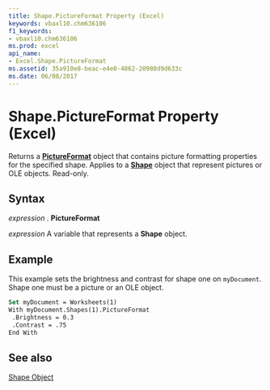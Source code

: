 ```yaml
---
title: Shape.PictureFormat Property (Excel)
keywords: vbaxl10.chm636106
f1_keywords:
- vbaxl10.chm636106
ms.prod: excel
api_name:
- Excel.Shape.PictureFormat
ms.assetid: 35a910e8-beac-e4e0-4862-20980d9d633c
ms.date: 06/08/2017
---
```



# Shape.PictureFormat Property (Excel)

Returns a  **[PictureFormat](Excel.PictureFormat.md)** object that contains picture formatting properties for the specified shape. Applies to a **[Shape](Excel.Shape.md)** object that represent pictures or OLE objects. Read-only.


## Syntax

 _expression_ . **PictureFormat**

 _expression_ A variable that represents a **Shape** object.


## Example

This example sets the brightness and contrast for shape one on  `myDocument`. Shape one must be a picture or an OLE object.


```vb
Set myDocument = Worksheets(1) 
With myDocument.Shapes(1).PictureFormat 
 .Brightness = 0.3 
 .Contrast = .75 
End With
```


## See also


[Shape Object](Excel.Shape.md)

